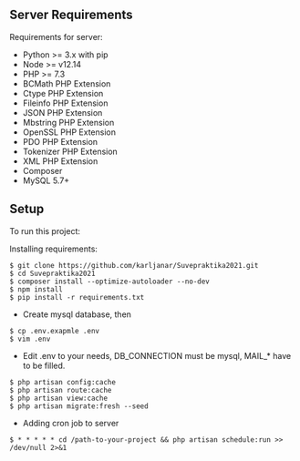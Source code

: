 
## Server Requirements
Requirements for server:
* Python >= 3.x with pip
* Node >= v12.14
* PHP >= 7.3
* BCMath PHP Extension
* Ctype PHP Extension
* Fileinfo PHP Extension
* JSON PHP Extension
* Mbstring PHP Extension
* OpenSSL PHP Extension
* PDO PHP Extension
* Tokenizer PHP Extension
* XML PHP Extension
* Composer
* MySQL 5.7+

## Setup
To run this project:


Installing requirements:
```
$ git clone https://github.com/karljanar/Suvepraktika2021.git
$ cd Suvepraktika2021
$ composer install --optimize-autoloader --no-dev
$ npm install
$ pip install -r requirements.txt 
```
* Create mysql database, then
```
$ cp .env.exapmle .env
$ vim .env
```
* Edit .env to your needs, DB_CONNECTION must be mysql, MAIL_* have to be filled.
```
$ php artisan config:cache
$ php artisan route:cache
$ php artisan view:cache
$ php artisan migrate:fresh --seed
```

* Adding cron job to server
```
$ * * * * * cd /path-to-your-project && php artisan schedule:run >> /dev/null 2>&1
````

